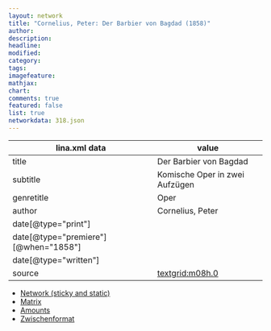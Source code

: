 ```yaml
---
layout: network
title: "Cornelius, Peter: Der Barbier von Bagdad (1858)"
author:
description:
headline:
modified:
category:
tags:
imagefeature: 
mathjax: 
chart: 
comments: true
featured: false
list: true
networkdata: 318.json
---
```

lina.xml data  | value
------------- | -------------
title|Der Barbier von Bagdad
subtitle|Komische Oper in zwei Aufzügen
genretitle|Oper
author|Cornelius, Peter
date[@type="print"]|
date[@type="premiere"][@when="1858"]|
date[@type="written"]|
source|[textgrid:m08h.0](https://textgridlab.org/1.0/tgcrud-public/rest/textgrid:m08h.0/data)



* [Network (sticky and static)](/network318)
* [Matrix](/matrix318)
* [Amounts](/amount318)
* [Zwischenformat](/lina318 )
